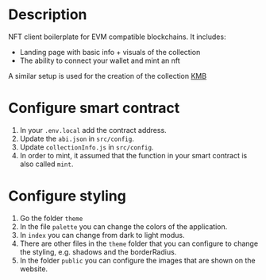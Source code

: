 # Description

NFT client boilerplate for EVM compatible blockchains. It includes:

- Landing page with basic info + visuals of the collection
- The ability to connect your wallet and mint an nft

A similar setup is used for the creation of the collection [KMB](www.kmb.world)

# Configure smart contract

1. In your `.env.local` add the contract address.
2. Update the `abi.json` in `src/config`.
3. Update `collectionInfo.js` in `src/config`.
4. In order to mint, it assumed that the function in your smart contract is also called `mint`.

# Configure styling

1. Go the folder `theme`
2. In the file `palette` you can change the colors of the application.
3. In `index` you can change from dark to light modus.
4. There are other files in the `theme` folder that you can configure to change the styling, e.g. shadows and the borderRadius.
5. In the folder `public` you can configure the images that are shown on the website.
